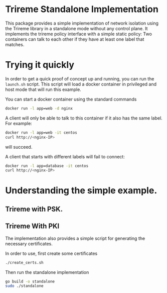 # Trireme Standalone Implementation

This package provides a simple implementation of network isolation using the
Trireme library in a standalone mode without any control plane. It implements
the trireme policy interface with a simple static policy: Two containers can
talk to each other if they have at least one label that matches.


# Trying it quickly

In order to get a quick proof of concept up and running, you can run the `launch.sh` script.
This script will load a docker container in privileged and host mode that will run this example.



You can start a docker container using the standard commands

```bash
docker run -l app=web -d nginx
```

A client will only be able to talk to this container if it also has the same label. For example:

```bash
docker run -l app=web -it centos
curl http://<nginx-IP>
```
will succeed.

A client that starts with different labels will fail to connect:

```bash
docker run -l app=database -it centos
curl http://<nginx-IP>
```


# Understanding the simple example.

## Trireme with PSK.

## Trireme With PKI

The implementation also provides a simple script for generating the necessary
certificates.

In order to use, first create some certificates

```bash
./create_certs.sh
```


Then run the standalone implementation

```bash
go build -o standalone
sudo ./standalone
```
